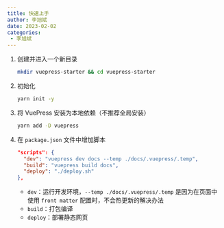 ```yaml
---
title: 快速上手
author: 李旭斌
date: 2023-02-02
categories:
 - 李旭斌
---
```



1. 创建并进入一个新目录

   ```sh
   mkdir vuepress-starter && cd vuepress-starter
   ```

2. 初始化

   ```sh
   yarn init -y
   ```

3. 将 VuePress 安装为本地依赖（不推荐全局安装）

   ```sh
   yarn add -D vuepress
   ```

4. 在 `package.json` 文件中增加脚本

   ```json
   "scripts": {
     "dev": "vuepress dev docs --temp ./docs/.vuepress/.temp",
     "build": "vuepress build docs",
     "deploy": "./deploy.sh"
   },
   ```
   * `dev`：运行开发环境，`--temp ./docs/.vuepress/.temp` 是因为在页面中使用 `front matter` 配置时，不会热更新的解决办法
   * `build`：打包编译
   * `deploy`：部署静态网页

